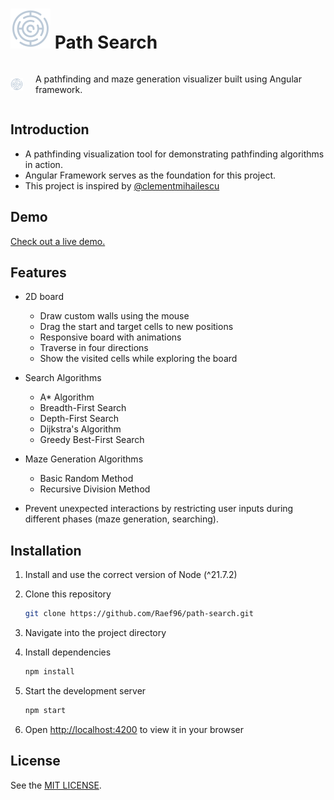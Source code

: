 # ![logo](https://github.com/Raef96/path-search/blob/main/public/images/favicon.ico) Path Search

<div style="display: flex; align-items: center;">
  <img src="https://github.com/Raef96/path-search/blob/main/public/images/favicon.ico" alt="logo" style="width: 20px; margin-right: 20px;">
  <p>A pathfinding and maze generation visualizer built using Angular framework.</p>
</div>


## Introduction

- A pathfinding visualization tool for demonstrating pathfinding algorithms in action.
- Angular Framework serves as the foundation for this project.
- This project is inspired by [@clementmihailescu](https://github.com/clementmihailescu)

## Demo

[Check out a live demo.](https://raef96.github.io/path-search/)

## Features

- 2D board

  - Draw custom walls using the mouse
  - Drag the start and target cells to new positions
  - Responsive board with animations
  - Traverse in four directions
  - Show the visited cells while exploring the board

- Search Algorithms

  - A\* Algorithm 
  - Breadth-First Search
  - Depth-First Search
  - Dijkstra\'s Algorithm
  - Greedy Best-First Search

- Maze Generation Algorithms

  - Basic Random Method
  - Recursive Division Method

- Prevent unexpected interactions by restricting user inputs during different phases (maze generation, searching).


## Installation

1. Install and use the correct version of Node (^21.7.2)

2. Clone this repository

   ```sh
   git clone https://github.com/Raef96/path-search.git
   ```

3. Navigate into the project directory

4. Install dependencies

   ```sh
   npm install
   ```

5. Start the development server

   ```sh
   npm start
   ```

6. Open [http://localhost:4200](http://localhost:4200) to view it in your browser

## License

See the [MIT LICENSE](LICENSE).
